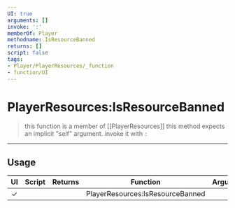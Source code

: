 ```yaml
---
UI: true
arguments: []
invoke: ':'
memberOf: Player
methodname: IsResourceBanned
returns: []
script: false
tags:
- Player/PlayerResources/_function
- function/UI
---
```

# PlayerResources:IsResourceBanned
> this function is a member of [[PlayerResources]]
> this method expects an implicit "self" argument. invoke it with `:`
-----
## Usage
|  UI | Script | Returns | Function | Arguments |
|:---:|:------:|-------:|:--------:|:---------|
|✓| ||PlayerResources:IsResourceBanned||
